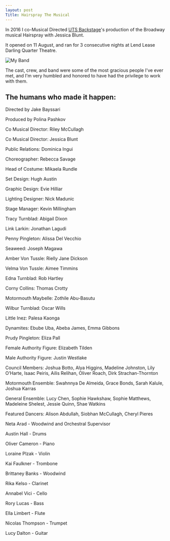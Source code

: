 ```yaml
---
layout: post
Title: Hairspray The Musical
---
```


In 2016 I co-Musical Directed [UTS Backstage](https://www.facebook.com/UTSBackstage/)'s production of the Broadway musical Hairspray with Jessica Blunt.

It opened on 11 August, and ran for 3 consecutive nights at Lend Lease Darling Quarter Theatre.

![My Band](/images/hairsprayband.jpg)

The cast, crew, and band were some of the most gracious people I've ever met, and I'm very humbled and honored to have had the privilege to work with them.

## The humans who made it happen:

Directed by Jake Bayssari 

Produced by Polina Pashkov


Co Musical Director: Riley McCullagh

Co Musical Director: Jessica Blunt

Public Relations: Dominica Ingui

Choreographer: Rebecca Savage 

Head of Costume: Mikaela Rundle 

Set Design: Hugh Austin 

Graphic Design: Evie Hilliar 

Lighting Designer: Nick Madunic 

Stage Manager: Kevin Millingham


Tracy Turnblad: Abigail Dixon

Link Larkin: Jonathan Lagudi

Penny Pingleton: Alissa Del Vecchio

Seaweed: Joseph Magawa

Amber Von Tussle: Rielly Jane Dickson

Velma Von Tussle: Aimee Timmins

Edna Turnblad: Rob Hartley


Corny Collins: Thomas Crotty

Motormouth Maybelle: Zothile Abu-Basutu

Wilbur Turnblad: Oscar Wills

Little Inez: Palesa Kaonga

Dynamites: Ebube Uba, Abeba James, Emma Gibbons

Prudy Pingleton: Eliza Pall

Female Authority Figure: Elizabeth Tilden

Male Authority Figure: Justin Westlake

Council Members: Joshua Botto, Alya Higgins, Madeline Johnston, Lily O’Harte, Isaac Peiris, Ailis Relihan, Oliver Roach, Dirk Strachan-Thornton

Motormouth Ensemble: Swahnnya De Almeida, Grace Bonds, Sarah Kalule, Joshua Karras

General Ensemble: Lucy Chen, Sophie Hawkshaw, Sophie Matthews, Madeleine Shelest, Jessie Quinn, Shae Watkins

Featured Dancers: Alison Abdullah, Siobhan McCullagh, Cheryl Pieres


Neta Arad - Woodwind and Orchestral Supervisor

Austin Hall - Drums

Oliver Cameron - Piano

Loraine Plzak - Violin

Kai Faulkner - Trombone

Brittaney Banks - Woodwind

Rika Kelso - Clarinet

Annabel Vici - Cello

Rory Lucas - Bass

Ella Limbert - Flute

Nicolas Thompson - Trumpet

Lucy Dalton - Guitar
